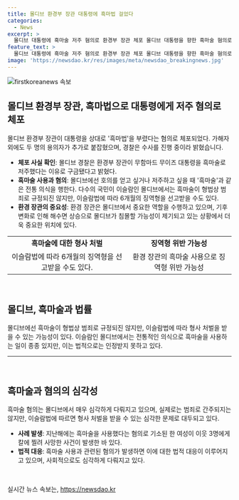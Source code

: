 ```yaml
---
title: 몰디브 환경부 장관 대통령에 흑마법 걸었다
categories:
  - News
excerpt: >
  몰디브 대통령에 흑마술 저주 혐의로 환경부 장관 체포 몰디브 대통령을 향한 흑마술 혐의로 환경부 장관이 체포됐다. 현지 매체는 장관이 대통령에게 흑마술을 부른 혐의를 보도하며, 몰디브에선 흑마술을 행하는 전통 의식이 있음을 전했다. 이슬람교를 신봉하는 몰디브에서는 흑마술이 범죄로 규정되지 않지만, 현지 법에 따르면 징역형이 선고될 수 있다. 이와 관련, 지난해 흑마법 혐의로 기소된 여성이 이웃에 살해당한 사건도 발생했다.
feature_text: >
  몰디브 대통령에 흑마술 저주 혐의로 환경부 장관 체포 몰디브 대통령을 향한 흑마술 혐의로 환경부 장관이 체포됐다. 현지 매체는 장관이 대통령에게 흑마술을 부른 혐의를 보도하며, 몰디브에선 흑마술을 행하는 전통 의식이 있음을 전했다. 이슬람교를 신봉하는 몰디브에서는 흑마술이 범죄로 규정되지 않지만, 현지 법에 따르면 징역형이 선고될 수 있다. 이와 관련, 지난해 흑마법 혐의로 기소된 여성이 이웃에 살해당한 사건도 발생했다.
image: 'https://newsdao.kr/res/images/meta/newsdao_breakingnews.jpg'
---
```


<p><img src="https://newsdao.kr/res/images/meta/newsdao_breakingnews.jpg" alt="firstkoreanews 속보" /></p>

<h2 data-ke-size="size26">몰디브 환경부 장관, 흑마법으로 대통령에게 저주 혐의로 체포</h2>

<p data-ke-size="size16">몰디브 환경부 장관이 대통령을 상대로 '흑마법'을 부렸다는 혐의로 체포되었다. 가해자 외에도 두 명의 용의자가 추가로 붙잡혔으며, 경찰은 수사를 진행 중이라 밝혔습니다.</p>

<ul>
  <li><b>체포 사실 확인</b>: 몰디브 경찰은 환경부 장관이 무함마드 무이즈 대통령을 흑마술로 저주했다는 이유로 구금됐다고 밝혔다.</li>
  <li><b>흑마술 사용과 혐의</b>: 몰디브에선 호의를 얻고 싶거나 저주하고 싶을 때 '흑마술'과 같은 전통 의식을 행한다. 다수의 국민이 이슬람인 몰디브에서는 흑마술이 형법상 범죄로 규정되진 않지만, 이슬람법에 따라 6개월의 징역형을 선고받을 수도 있다.</li>
  <li><b>환경 장관의 중요성</b>: 환경 장관은 몰디브에서 중요한 역할을 수행하고 있으며, 기후 변화로 인해 해수면 상승으로 몰디브가 침몰할 가능성이 제기되고 있는 상황에서 더욱 중요한 위치에 있다.</li>
</ul>

<table>
  <tr>
    <td style="text-align: center; height: 17px;"><b>흑마술에 대한 형사 처벌</b></td>
    <td style="text-align: center; height: 17px;"><b>징역형 위반 가능성</b></td>
  </tr>
  <tr>
    <td style="text-align: center; height: 17px;">이슬람법에 따라 6개월의 징역형을 선고받을 수도 있다.</td>
    <td style="text-align: center; height: 17px;">환경 장관의 흑마술 사용으로 징역형 위반 가능성</td>
  </tr>
</table>

<p data-ke-size="size16">&nbsp;</p>

<h2 data-ke-size="size26">몰디브, 흑마술과 법률</h2>

<p data-ke-size="size16">몰디브에선 흑마술이 형법상 범죄로 규정되진 않지만, 이슬람법에 따라 형사 처벌을 받을 수 있는 가능성이 있다. 이슬람인 몰디브에서는 전통적인 의식으로 흑마술을 사용하는 일이 종종 있지만, 이는 법적으로는 인정받지 못하고 있다.</p>

<hr>

<p data-ke-size="size16">&nbsp;</p>

<h2 data-ke-size="size26">흑마술과 혐의의 심각성</h2>

<p data-ke-size="size16">흑마술 혐의는 몰디브에서 매우 심각하게 다뤄지고 있으며, 실제로는 범죄로 간주되지는 않지만, 이슬람법에 따르면 형사 처벌을 받을 수 있는 심각한 문제로 대두되고 있다.</p>

<ul>
  <li><b>사례 발생</b>: 지난해에는 흑마술을 사용했다는 혐의로 기소된 한 여성이 이웃 3명에게 칼에 찔려 사망한 사건이 발생한 바 있다.</li>
  <li><b>법적 대응</b>: 흑마술 사용과 관련된 혐의가 발생하면 이에 대한 법적 대응이 이루어지고 있으며, 사회적으로도 심각하게 다뤄지고 있다.</li>
</ul>

<p data-ke-size="size16">&nbsp;</p>
실시간 뉴스 속보는, <a href="https://newsdao.kr" rel="dofollow">https://newsdao.kr</a>


